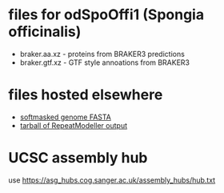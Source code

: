 # files for odSpoOffi1 (Spongia officinalis)
* braker.aa.xz - proteins from BRAKER3 predictions
* braker.gtf.xz - GTF style annoations from BRAKER3

# files hosted elsewhere
* [softmasked genome FASTA](https://asg_hubs.cog.sanger.ac.uk/odSpoOffi1/odSpoOffi1.fa.masked)
* [tarball of RepeatModeller output](https://asg_hubs.cog.sanger.ac.uk/odSpoOffi1/odSpoOffi1.tar.xz)

# UCSC assembly hub
use https://asg_hubs.cog.sanger.ac.uk/assembly_hubs/hub.txt


